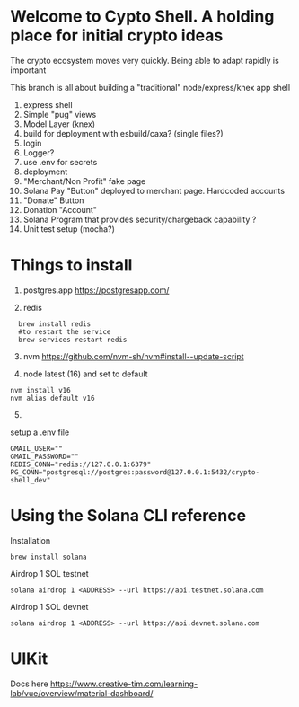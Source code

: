 # Welcome to Cypto Shell. A holding place for initial crypto ideas

The crypto ecosystem moves very quickly. Being able to adapt rapidly is important

This branch is all about building a "traditional" node/express/knex app shell

1. express shell <Done>
2. Simple "pug" views <Done>
3. Model Layer (knex) <Done>
4. build for deployment with esbuild/caxa? (single files?) <Done>
5. login
6. Logger?
7. use .env for secrets 
8. deployment
9. "Merchant/Non Profit" fake page <DONE>
10. Solana Pay "Button" deployed to merchant page. Hardcoded accounts <DONE>
11. "Donate" Button
12. Donation "Account"
13. Solana Program that provides security/chargeback capability ?
14. Unit test setup (mocha?)

# Things to install
1. postgres.app https://postgresapp.com/

2. redis
```
  brew install redis
  #to restart the service
  brew services restart redis
```

3. nvm
https://github.com/nvm-sh/nvm#install--update-script

4. node latest (16) and set to default
```
nvm install v16
nvm alias default v16
```

5.
setup a .env file
```
GMAIL_USER=""
GMAIL_PASSWORD=""
REDIS_CONN="redis://127.0.0.1:6379"
PG_CONN="postgresql://postgres:password@127.0.0.1:5432/crypto-shell_dev"
```

# Using the Solana CLI reference

Installation
```
brew install solana
```

Airdrop 1 SOL testnet
```
solana airdrop 1 <ADDRESS> --url https://api.testnet.solana.com
```

Airdrop 1 SOL devnet
```
solana airdrop 1 <ADDRESS> --url https://api.devnet.solana.com
```

# UIKit
Docs here https://www.creative-tim.com/learning-lab/vue/overview/material-dashboard/

